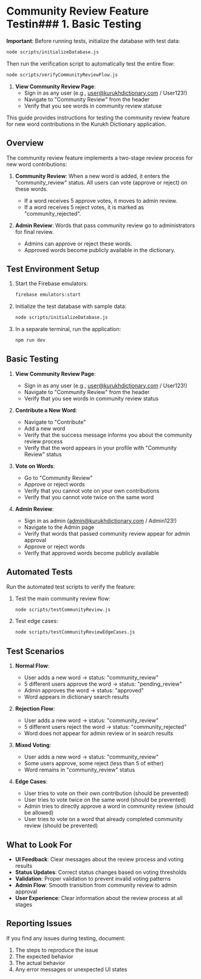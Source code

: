 # Community Review Feature Testin### 1. Basic Testing

**Important**: Before running tests, initialize the database with test data:
```sh
node scripts/initializeDatabase.js
```

Then run the verification script to automatically test the entire flow:
```sh
node scripts/verifyCommunityReviewFlow.js
```

1. **View Community Review Page**:
   - Sign in as any user (e.g., user@kurukhdictionary.com / User123!)
   - Navigate to "Community Review" from the header
   - Verify that you see words in community review statuse

This guide provides instructions for testing the community review feature for new word contributions in the Kurukh Dictionary application.

## Overview

The community review feature implements a two-stage review process for new word contributions:

1. **Community Review**: When a new word is added, it enters the "community_review" status. All users can vote (approve or reject) on these words.
   - If a word receives 5 approve votes, it moves to admin review.
   - If a word receives 5 reject votes, it is marked as "community_rejected".

2. **Admin Review**: Words that pass community review go to administrators for final review.
   - Admins can approve or reject these words.
   - Approved words become publicly available in the dictionary.

## Test Environment Setup

1. Start the Firebase emulators:
   ```sh
   firebase emulators:start
   ```

2. Initialize the test database with sample data:
   ```sh
   node scripts/initializeDatabase.js
   ```

3. In a separate terminal, run the application:
   ```sh
   npm run dev
   ```

## Basic Testing

1. **View Community Review Page**:
   - Sign in as any user (e.g., user@kurukhdictionary.com / User123!)
   - Navigate to "Community Review" from the header
   - Verify that you see words in community review status

2. **Contribute a New Word**:
   - Navigate to "Contribute"
   - Add a new word
   - Verify that the success message informs you about the community review process
   - Verify that the word appears in your profile with "Community Review" status

3. **Vote on Words**:
   - Go to "Community Review"
   - Approve or reject words
   - Verify that you cannot vote on your own contributions
   - Verify that you cannot vote twice on the same word

4. **Admin Review**:
   - Sign in as admin (admin@kurukhdictionary.com / Admin123!)
   - Navigate to the Admin page
   - Verify that words that passed community review appear for admin approval
   - Approve or reject words
   - Verify that approved words become publicly available

## Automated Tests

Run the automated test scripts to verify the feature:

1. Test the main community review flow:
   ```sh
   node scripts/testCommunityReview.js
   ```

2. Test edge cases:
   ```sh
   node scripts/testCommunityReviewEdgeCases.js
   ```

## Test Scenarios

1. **Normal Flow**:
   - User adds a new word → status: "community_review"
   - 5 different users approve the word → status: "pending_review"  
   - Admin approves the word → status: "approved"
   - Word appears in dictionary search results

2. **Rejection Flow**:
   - User adds a new word → status: "community_review"
   - 5 different users reject the word → status: "community_rejected"
   - Word does not appear for admin review or in search results

3. **Mixed Voting**:
   - User adds a new word → status: "community_review"
   - Some users approve, some reject (less than 5 of either)
   - Word remains in "community_review" status

4. **Edge Cases**:
   - User tries to vote on their own contribution (should be prevented)
   - User tries to vote twice on the same word (should be prevented)
   - Admin tries to directly approve a word in community review (should be allowed)
   - User tries to vote on a word that already completed community review (should be prevented)

## What to Look For

- **UI Feedback**: Clear messages about the review process and voting results
- **Status Updates**: Correct status changes based on voting thresholds
- **Validation**: Proper validation to prevent invalid voting patterns
- **Admin Flow**: Smooth transition from community review to admin approval
- **User Experience**: Clear information about the review process at all stages

## Reporting Issues

If you find any issues during testing, document:
1. The steps to reproduce the issue
2. The expected behavior
3. The actual behavior
4. Any error messages or unexpected UI states
